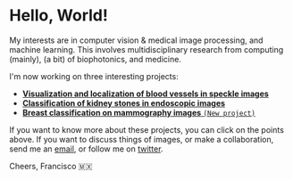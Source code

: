 # Hello, World!

My interests are in computer vision & medical image processing, and machine learning. This involves multidisciplinary research from computing (mainly), (a bit) of biophotonics, and medicine. 

I'm now working on three interesting projects:

*  [**Visualization and localization of blood vessels in speckle images**](https://friscolt.github.io/bloodvessels)
*  [**Classification of kidney stones in endoscopic images**](https://friscolt.github.io/kidneystones)
*  [**Breast classification on mammography images** `(New project)`](https://friscolt.github.io/mammography)

If you want to know more about these projects, you can click on the points above. If you want to discuss things of images, or make a collaboration, send me an [email](mailto:francisco.lopez@inaoe.com?subject=[GitHub]%20Hello,%20Francisco), or follow me on [twitter](https://twitter.com/Friscolt).

Cheers,
Francisco 🇲🇽
